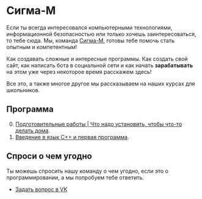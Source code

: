 # Сигма-М

Если ты всегда интересовался компьютерными технологиями, информационной безопасностью или только хочешь заинтересоваться, то тебе сюда.
Мы, команда [Сигма-М]((https://vk.com/sigma_m_school)), готовы тебе помочь стать опытным и компетентным!

Как создавать сложные и интересные программы. Как создать свой сайт, как написать бота в социальной сети и как начать <b>зарабатывать</b> на этом уже через некоторое время расскажем здесь!

Все это, а также многое другое мы рассказываем на наших курсах для школьников.

## Программа
0. [Подготовительные работы | Что надо установить, чтобы что-то делать дома](C++/l0.md).
1. [Введение в язык С++ и первая программа](C++/l1.md).

## Спроси о чем угодно
Ты можешь спросить нашу команду о чем угодно, если это о программировании, а мы попробуем тебе ответить.
* [Задать вопрос в VK](http://vk.me/aplinxy9plin)
<!--* [Читать ответы](https://github.com/sibears/school/issues?q=is%3Aissue+is%3Aclosed+sort%3Aupdated-desc)->>

## Ссылки
1. [Программа Dev C++"](https://sourceforge.net/projects/orwelldevcpp/files/latest/download)
2. [Никита Аплин VK](https://vk.com/aplinxy9plin)
